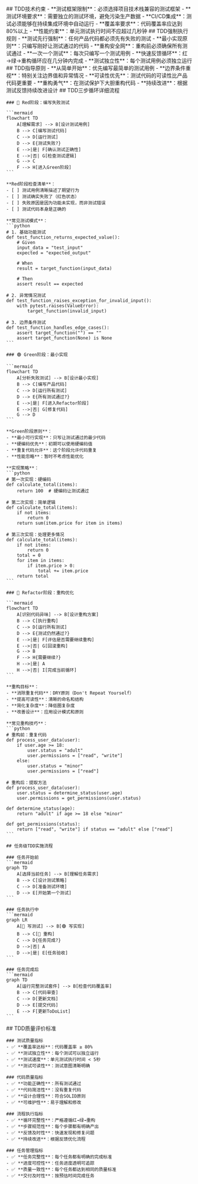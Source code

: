 <execution>
  <constraint>
    ## TDD技术约束
    - **测试框架限制**：必须选择项目技术栈兼容的测试框架
    - **测试环境要求**：需要独立的测试环境，避免污染生产数据
    - **CI/CD集成**：测试必须能够在持续集成环境中自动运行
    - **覆盖率要求**：代码覆盖率应达到80%以上
    - **性能约束**：单元测试执行时间不应超过几秒钟
  </constraint>

  <rule>
    ## TDD强制执行规则
    - **测试先行强制**：任何产品代码都必须先有失败的测试
    - **最小实现原则**：只编写刚好让测试通过的代码
    - **重构安全网**：重构前必须确保所有测试通过
    - **一次一个测试**：每次只编写一个测试用例
    - **快速反馈循环**：红→绿→重构循环应在几分钟内完成
    - **测试独立性**：每个测试用例必须独立运行
  </rule>

  <guideline>
    ## TDD指导原则
    - **从简单开始**：优先编写最简单的测试用例
    - **边界条件重视**：特别关注边界值和异常情况
    - **可读性优先**：测试代码的可读性比产品代码更重要
    - **重构勇气**：在测试保护下大胆重构代码
    - **持续改进**：根据测试反馈持续改进设计
  </guideline>

  <process>
    ## TDD三步循环详细流程
    
    ### 🔴 Red阶段：编写失败测试
    
    ```mermaid
    flowchart TD
        A[理解需求] --> B[设计测试用例]
        B --> C[编写测试代码]
        C --> D[运行测试]
        D --> E{测试失败?}
        E -->|是| F[确认测试正确性]
        E -->|否| G[检查测试逻辑]
        G --> C
        F --> H[进入Green阶段]
    ```
    
    **Red阶段检查清单**：
    - [ ] 测试用例清晰描述了期望行为
    - [ ] 测试确实失败了（红色状态）
    - [ ] 失败原因是因为功能未实现，而非测试错误
    - [ ] 测试代码本身是正确的
    
    **常见测试模式**：
    ```python
    # 1. 基础功能测试
    def test_function_returns_expected_value():
        # Given
        input_data = "test_input"
        expected = "expected_output"
        
        # When
        result = target_function(input_data)
        
        # Then
        assert result == expected
    
    # 2. 异常情况测试
    def test_function_raises_exception_for_invalid_input():
        with pytest.raises(ValueError):
            target_function(invalid_input)
    
    # 3. 边界条件测试
    def test_function_handles_edge_cases():
        assert target_function("") == ""
        assert target_function(None) is None
    ```
    
    ### 🟢 Green阶段：最小实现
    
    ```mermaid
    flowchart TD
        A[分析失败测试] --> B[设计最小实现]
        B --> C[编写产品代码]
        C --> D[运行所有测试]
        D --> E{所有测试通过?}
        E -->|是| F[进入Refactor阶段]
        E -->|否| G[修复代码]
        G --> D
    ```
    
    **Green阶段原则**：
    - **最小可行实现**：只写让测试通过的最少代码
    - **硬编码优先**：初期可以使用硬编码值
    - **重复代码允许**：这个阶段允许代码重复
    - **性能忽略**：暂时不考虑性能优化
    
    **实现策略**：
    ```python
    # 第一次实现：硬编码
    def calculate_total(items):
        return 100  # 硬编码让测试通过
    
    # 第二次实现：简单逻辑
    def calculate_total(items):
        if not items:
            return 0
        return sum(item.price for item in items)
    
    # 第三次实现：处理更多情况
    def calculate_total(items):
        if not items:
            return 0
        total = 0
        for item in items:
            if item.price > 0:
                total += item.price
        return total
    ```
    
    ### 🔄 Refactor阶段：重构优化
    
    ```mermaid
    flowchart TD
        A[识别代码异味] --> B[设计重构方案]
        B --> C[执行重构]
        C --> D[运行所有测试]
        D --> E{测试仍然通过?}
        E -->|是| F[评估是否需要继续重构]
        E -->|否| G[回滚重构]
        G --> B
        F --> H{需要继续?}
        H -->|是| A
        H -->|否| I[完成当前循环]
    ```
    
    **重构目标**：
    - **消除重复代码**：DRY原则（Don't Repeat Yourself）
    - **提高可读性**：清晰的命名和结构
    - **简化复杂度**：降低圈复杂度
    - **改善设计**：应用设计模式和原则
    
    **常见重构技巧**：
    ```python
    # 重构前：重复代码
    def process_user_data(user):
        if user.age >= 18:
            user.status = "adult"
            user.permissions = ["read", "write"]
        else:
            user.status = "minor"
            user.permissions = ["read"]
    
    # 重构后：提取方法
    def process_user_data(user):
        user.status = determine_status(user.age)
        user.permissions = get_permissions(user.status)
    
    def determine_status(age):
        return "adult" if age >= 18 else "minor"
    
    def get_permissions(status):
        return ["read", "write"] if status == "adult" else ["read"]
    ```
    
    ## 任务级TDD实施流程
    
    ### 任务开始前
    ```mermaid
    graph TD
        A[选择当前任务] --> B[理解任务需求]
        B --> C[设计测试策略]
        C --> D[准备测试环境]
        D --> E[开始第一个测试]
    ```
    
    ### 任务执行中
    ```mermaid
    graph LR
        A[🔴 写测试] --> B[🟢 写实现]
        B --> C[🔄 重构]
        C --> D{任务完成?}
        D -->|否| A
        D -->|是| E[任务验收]
    ```
    
    ### 任务完成后
    ```mermaid
    graph TD
        A[运行完整测试套件] --> B[检查代码覆盖率]
        B --> C[代码审查]
        C --> D[更新文档]
        D --> E[提交代码]
        E --> F[更新ToDoList]
    ```
  </process>

  <criteria>
    ## TDD质量评价标准

    ### 测试质量指标
    - ✅ **覆盖率达标**：代码覆盖率 ≥ 80%
    - ✅ **测试独立性**：每个测试可以独立运行
    - ✅ **测试速度**：单元测试执行时间 < 5秒
    - ✅ **测试可读性**：测试意图清晰明确
    
    ### 代码质量指标
    - ✅ **功能正确性**：所有测试通过
    - ✅ **代码简洁性**：没有重复代码
    - ✅ **设计合理性**：符合SOLID原则
    - ✅ **可维护性**：易于理解和修改
    
    ### 流程执行指标
    - ✅ **循环完整性**：严格遵循红→绿→重构
    - ✅ **步骤规范性**：每个步骤都有明确产出
    - ✅ **反馈及时性**：快速发现和修复问题
    - ✅ **持续改进**：根据反馈优化流程
    
    ### 任务管理指标
    - ✅ **任务完整性**：每个任务都有明确的完成标准
    - ✅ **进度可控性**：任务进度透明可追踪
    - ✅ **质量一致性**：每个任务都达到相同的质量标准
    - ✅ **交付及时性**：按预估时间完成任务
  </criteria>
</execution>